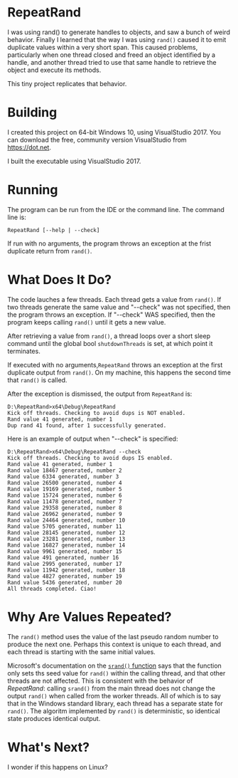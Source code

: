 # RepeatRand

I was using rand() to generate handles to objects, and saw a bunch of weird behavior. Finally I learned that the way I was using
```rand()``` caused it to emit duplicate values within a very short span. This caused problems, particularly when one thread closed and freed an object identified by a handle, and another thread tried to use that same handle to retrieve the object and execute its methods.

This tiny project replicates that behavior.

# Building

I created this project on 64-bit Windows 10, using VisualStudio 2017. You can download 
the free, community version VisualStudio from https://dot.net.

I built the executable using VisualStudio 2017.

# Running

The program can be run from the IDE or the command line. The command line is:


```
RepeatRand [--help | --check]
```

If run with no arguments, the program throws an exception at the frist duplicate return from ```rand()```.


# What Does It Do?

The code lauches a few threads. Each thread gets a value from ```rand()```. If
two threads generate the same value and "--check" was not specified, then the program
throws an exception. If "--check" WAS specified, then the program keeps calling ```rand()``` until it gets a new value.

After retrieving a value from ```rand()```, a
thread loops over a short sleep command until the global bool ```shutdownThreads```
is set, at which point it terminates.


If executed with no arguments,```RepeatRand``` throws an exception at the first duplicate
output from ```rand()```. On my machine, this happens the second time that ```rand()``` is called.

After the exception is dismissed, the output from ```RepeatRand``` is:

```
D:\RepeatRand>x64\Debug\RepeatRand
Kick off threads. Checking to avoid dups is NOT enabled.
Rand value 41 generated, number 1
Dup rand 41 found, after 1 successfully generated.
```

Here is an example of output when "--check" is specified:

```
D:\RepeatRand>x64\Debug\RepeatRand --check
Kick off threads. Checking to avoid dups IS enabled.
Rand value 41 generated, number 1
Rand value 18467 generated, number 2
Rand value 6334 generated, number 3
Rand value 26500 generated, number 4
Rand value 19169 generated, number 5
Rand value 15724 generated, number 6
Rand value 11478 generated, number 7
Rand value 29358 generated, number 8
Rand value 26962 generated, number 9
Rand value 24464 generated, number 10
Rand value 5705 generated, number 11
Rand value 28145 generated, number 12
Rand value 23281 generated, number 13
Rand value 16827 generated, number 14
Rand value 9961 generated, number 15
Rand value 491 generated, number 16
Rand value 2995 generated, number 17
Rand value 11942 generated, number 18
Rand value 4827 generated, number 19
Rand value 5436 generated, number 20
All threads completed. Ciao!
```

# Why Are Values Repeated?

The ```rand()``` method uses the value of the last pseudo random number to produce the next one. Perhaps this context is unique to each thread, and each thread is starting 
with the same initial values.

Microsoft's documentation on the [```srand()``` function](https://docs.microsoft.com/en-us/cpp/c-runtime-library/reference/srand) says that the function only sets ths
seed value for ```rand()``` within the calling thread, and that other threads are not 
affected.  This is consistent with the behavior of *RepeatRand*: calling ```srand()``` 
from the main thread does not change the output ```rand()``` when called from the
worker threads.  All of which is to say that in the Windows standard library, each
thread has a separate state for ```rand()```. The algoritm implemented by ```rand()``` 
is deterministic, so identical state produces identical output.

# What's Next?

I wonder if this happens on Linux?
